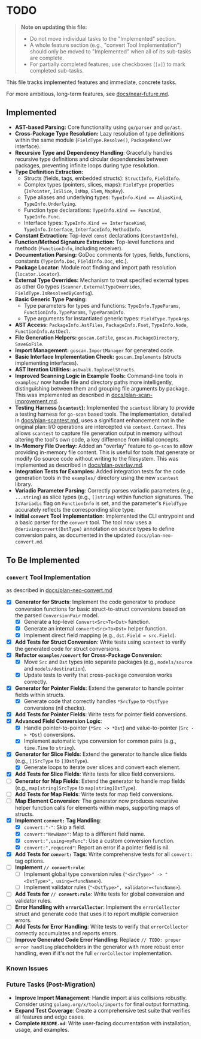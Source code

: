 # TODO

> **Note on updating this file:**
> -   Do not move individual tasks to the "Implemented" section.
> -   A whole feature section (e.g., "convert Tool Implementation") should only be moved to "Implemented" when all of its sub-tasks are complete.
> -   For partially completed features, use checkboxes (`[x]`) to mark completed sub-tasks.

This file tracks implemented features and immediate, concrete tasks.

For more ambitious, long-term features, see [docs/near-future.md](./docs/near-future.md).

## Implemented

-   **AST-based Parsing:** Core functionality using `go/parser` and `go/ast`.
-   **Cross-Package Type Resolution:** Lazy resolution of type definitions within the same module (`FieldType.Resolve()`, `PackageResolver` interface).
-   **Recursive Type and Dependency Handling**: Gracefully handles recursive type definitions and circular dependencies between packages, preventing infinite loops during type resolution.
-   **Type Definition Extraction:**
    -   Structs (fields, tags, embedded structs): `StructInfo`, `FieldInfo`.
    -   Complex types (pointers, slices, maps): `FieldType` properties (`IsPointer`, `IsSlice`, `IsMap`, `Elem`, `MapKey`).
    -   Type aliases and underlying types: `TypeInfo.Kind == AliasKind`, `TypeInfo.Underlying`.
    -   Function type declarations: `TypeInfo.Kind == FuncKind`, `TypeInfo.Func`.
    -   Interface types: `TypeInfo.Kind == InterfaceKind`, `TypeInfo.Interface`, `InterfaceInfo`, `MethodInfo`.
-   **Constant Extraction:** Top-level `const` declarations (`ConstantInfo`).
-   **Function/Method Signature Extraction:** Top-level functions and methods (`FunctionInfo`, including receiver).
-   **Documentation Parsing:** GoDoc comments for types, fields, functions, constants (`TypeInfo.Doc`, `FieldInfo.Doc`, etc.).
-   **Package Locator:** Module root finding and import path resolution (`locator.Locator`).
-   **External Type Overrides:** Mechanism to treat specified external types as other Go types (`Scanner.ExternalTypeOverrides`, `FieldType.IsResolvedByConfig`).
-   **Basic Generic Type Parsing:**
    -   Type parameters for types and functions: `TypeInfo.TypeParams`, `FunctionInfo.TypeParams`, `TypeParamInfo`.
    -   Type arguments for instantiated generic types: `FieldType.TypeArgs`.
-   **AST Access:** `PackageInfo.AstFiles`, `PackageInfo.Fset`, `TypeInfo.Node`, `FunctionInfo.AstDecl`.
-   **File Generation Helpers:** `goscan.GoFile`, `goscan.PackageDirectory`, `SaveGoFile`.
-   **Import Management:** `goscan.ImportManager` for generated code.
-   **Basic Interface Implementation Check:** `goscan.Implements` (structs implementing interfaces).
-   **AST Iteration Utilities:** `astwalk.ToplevelStructs`.
-   **Improved Scanning Logic in Example Tools:** Command-line tools in `examples/` now handle file and directory paths more intelligently, distinguishing between them and grouping file arguments by package. This was implemented as described in [docs/plan-scan-improvement.md](./docs/plan-scan-improvement.md).
-   **Testing Harness (`scantest`):** Implemented the `scantest` library to provide a testing harness for `go-scan` based tools. The implementation, detailed in [docs/plan-scantest.md](./docs/plan-scantest.md), uses a significant enhancement not in the original plan: I/O operations are intercepted via `context.Context`. This allows `scantest` to capture file generation output in memory without altering the tool's own code, a key difference from initial concepts.
-   **In-Memory File Overlay:** Added an "overlay" feature to `go-scan` to allow providing in-memory file content. This is useful for tools that generate or modify Go source code without writing to the filesystem. This was implemented as described in [docs/plan-overlay.md](./docs/plan-overlay.md).
-   **Integration Tests for Examples:** Added integration tests for the code generation tools in the `examples/` directory using the new `scantest` library.
-   **Variadic Parameter Parsing**: Correctly parses variadic parameters (e.g., `...string`) as slice types (e.g., `[]string`) within function signatures. The `IsVariadic` flag on `FunctionInfo` is set, and the parameter's `FieldType` accurately reflects the corresponding slice type.
-   **Initial `convert` Tool Implementation**: Implemented the CLI entrypoint and a basic parser for the `convert` tool. The tool now uses a `@derivingconvert(DstType)` annotation on source types to define conversion pairs, as documented in the updated `docs/plan-neo-convert.md`.

## To Be Implemented

### `convert` Tool Implementation

as described in [docs/plan-neo-convert.md](docs/plan-neo-convert.md)

-   [x] **Generator for Structs**: Implement the code generator to produce conversion functions for basic struct-to-struct conversions based on the parsed `ConversionPair` model.
    -   [x] Generate a top-level `Convert<Src>To<Dst>` function.
    -   [x] Generate an internal `convert<Src>To<Dst>` helper function.
    -   [x] Implement direct field mapping (e.g., `dst.Field = src.Field`).
-   [x] **Add Tests for Struct Conversion**: Write tests using `scantest` to verify the generated code for struct conversions.
-   [x] **Refactor `examples/convert` for Cross-Package Conversion**:
    -   [x] Move `Src` and `Dst` types into separate packages (e.g., `models/source` and `models/destination`).
    -   [x] Update tests to verify that cross-package conversion works correctly.
-   [x] **Generator for Pointer Fields**: Extend the generator to handle pointer fields within structs.
    -   [x] Generate code that correctly handles `*SrcType` to `*DstType` conversions (nil checks).
-   [x] **Add Tests for Pointer Fields**: Write tests for pointer field conversions.
-   [x] **Advanced Field Conversion Logic**:
    -   [x] Handle pointer-to-pointer (`*Src -> *Dst`) and value-to-pointer (`Src -> *Dst`) conversions.
    -   [x] Implement automatic type conversion for common pairs (e.g., `time.Time` to `string`).
-   [x] **Generator for Slice Fields**: Extend the generator to handle slice fields (e.g., `[]SrcType` to `[]DstType`).
    -   [x] Generate loops to iterate over slices and convert each element.
-   [x] **Add Tests for Slice Fields**: Write tests for slice field conversions.
-   [ ] **Generator for Map Fields**: Extend the generator to handle map fields (e.g., `map[string]SrcType` to `map[string]DstType`).
-   [ ] **Add Tests for Map Fields**: Write tests for map field conversions.
-   [ ] **Map Element Conversion**: The generator now produces recursive helper function calls for elements within maps, supporting maps of structs.
-   [x] **Implement `convert:` Tag Handling**:
    -   [x] `convert:"-"`: Skip a field.
    -   [x] `convert:"NewName"`: Map to a different field name.
    -   [x] `convert:",using=myFunc"`: Use a custom conversion function.
    -   [x] `convert:",required"`: Report an error if a pointer field is nil.
-   [x] **Add Tests for `convert:` Tags**: Write comprehensive tests for all `convert:` tag options.
-   [ ] **Implement `// convert:rule`**:
    -   [ ] Implement global type conversion rules (`"<SrcType>" -> "<DstType>", using=<funcName>`).
    -   [ ] Implement validator rules (`"<DstType>", validator=<funcName>`).
-   [ ] **Add Tests for `// convert:rule`**: Write tests for global conversion and validator rules.
-   [ ] **Error Handling with `errorCollector`**: Implement the `errorCollector` struct and generate code that uses it to report multiple conversion errors.
-   [ ] **Add Tests for Error Handling**: Write tests to verify that `errorCollector` correctly accumulates and reports errors.
-   [ ] **Improve Generated Code Error Handling**: Replace `// TODO: proper error handling` placeholders in the generator with more robust error handling, even if it's not the full `errorCollector` implementation.

### Known Issues

### Future Tasks (Post-Migration)
*   **Improve Import Management**: Handle import alias collisions robustly. Consider using `golang.org/x/tools/imports` for final output formatting.
*   **Expand Test Coverage**: Create a comprehensive test suite that verifies all features and edge cases.
*   **Complete `README.md`**: Write user-facing documentation with installation, usage, and examples.

